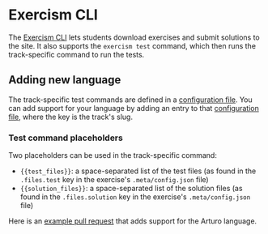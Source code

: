# Exercism CLI

The [Exercism CLI][cli] lets students download exercises and submit solutions to the site.
It also supports the `exercism test` command, which then runs the track-specific command to run the tests.

## Adding new language

The track-specific test commands are defined in a [configuration file][test-configurations].
You can add support for your language by adding an entry to that [configuration file][test-configurations], where the key is the track's slug.

### Test command placeholders

Two placeholders can be used in the track-specific command:

- `{{test_files}}`: a space-separated list of the test files (as found in the `.files.test` key in the exercise's `.meta/config.json` file)
- `{{solution_files}}`: a space-separated list of the solution files (as found in the `.files.solution` key in the exercise's `.meta/config.json` file)

Here is an [example pull request][example-pr] that adds support for the Arturo language.

[cli]: https://github.com/exercism/cli
[example-pr]: https://github.com/exercism/cli/pull/1147/files
[test-configurations]: https://github.com/exercism/cli/blob/main/workspace/test_configurations.go#L63
